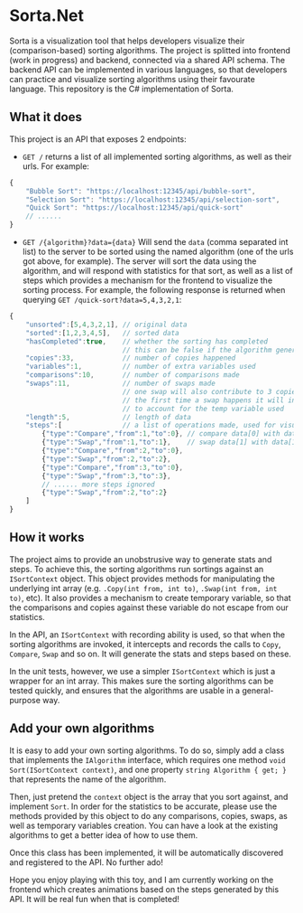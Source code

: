# Sorta.Net

Sorta is a visualization tool that helps developers visualize their (comparison-based) sorting algorithms. The project is splitted into frontend (work in progress) and backend, connected via a shared API schema. The backend API can be implemented in various languages, so that developers can practice and visualize sorting algorithms using their favourate language. This repository is the C# implementation of Sorta.

## What it does

This project is an API that exposes 2 endpoints:

- `GET /` returns a list of all implemented sorting algorithms, as well as their urls. For example:
```js
{
    "Bubble Sort": "https://localhost:12345/api/bubble-sort",
    "Selection Sort": "https://localhost:12345/api/selection-sort",
    "Quick Sort": "https://localhost:12345/api/quick-sort"
    // ......
}
```

- `GET /{algorithm}?data={data}` Will send the `data` (comma separated int list) to the server to be sorted using the named algorithm (one of the urls got above, for example). The server will sort the data using the algorithm, and will respond with statistics for that sort, as well as a list of steps which provides a mechanism for the frontend to visualize the sorting process. For example, the following response is returned when querying `GET /quick-sort?data=5,4,3,2,1`:
```js
{
    "unsorted":[5,4,3,2,1], // original data
    "sorted":[1,2,3,4,5],   // sorted data
    "hasCompleted":true,    // whether the sorting has completed
                            // this can be false if the algorithm generates too many steps and exceeds the limit
    "copies":33,            // number of copies happened
    "variables":1,          // number of extra variables used
    "comparisons":10,       // number of comparisons made
    "swaps":11,             // number of swaps made
                            // one swap will also contribute to 3 copies (t = a, a = b, b = t)
                            // the first time a swap happens it will increment the count of extra variables by 1
                            // to account for the temp variable used
    "length":5,             // length of data
    "steps":[               // a list of operations made, used for visualizing
        {"type":"Compare","from":1,"to":0}, // compare data[0] with data[1]
        {"type":"Swap","from":1,"to":1},    // swap data[1] with data[1]
        {"type":"Compare","from":2,"to":0}, 
        {"type":"Swap","from":2,"to":2},
        {"type":"Compare","from":3,"to":0},
        {"type":"Swap","from":3,"to":3},
        // ...... more steps ignored
        {"type":"Swap","from":2,"to":2}
    ]
}
```

## How it works

The project aims to provide an unobstrusive way to generate stats and steps. To achieve this, the sorting algorithms run sortings against an `ISortContext` object. This object provides methods for manipulating the underlying int array (e.g. `.Copy(int from, int to)`, `.Swap(int from, int to)`, etc). It also provides a mechanism to create temporary variable, so that the comparisons and copies against these variable do not escape from our statistics.

In the API, an `ISortContext` with recording ability is used, so that when the sorting algorithms are invoked, it intercepts and records the calls to `Copy`, `Compare`, `Swap` and so on. It will generate the stats and steps based on these.

In the unit tests, however, we use a simpler `ISortContext` which is just a wrapper for an int array. This makes sure the sorting algorithms can be tested quickly, and ensures that the algorithms are usable in a general-purpose way.

## Add your own algorithms

It is easy to add your own sorting algorithms. To do so, simply add a class that implements the `IAlgorithm` interface, which requires one method `void Sort(ISortContext context)`, and one property `string Algorithm { get; }` that represents the name of the algorithm.

Then, just pretend the `context` object is the array that you sort against, and implement `Sort`. In order for the statistics to be accurate, please use the methods provided by this object to do any comparisons, copies, swaps, as well as temporary variables creation. You can have a look at the existing algorithms to get a better idea of how to use them.

Once this class has been implemented, it will be automatically discovered and registered to the API. No further ado!

Hope you enjoy playing with this toy, and I am currently working on the frontend which creates animations based on the steps generated by this API. It will be real fun when that is completed!